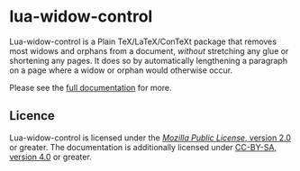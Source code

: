 <!-- lua-widow-control
     https://github.com/gucci-on-fleek/lua-widow-control
     SPDX-License-Identifier: MPL-2.0+ OR CC-BY-SA-4.0+
     SPDX-FileCopyrightText: 2021 gucci-on-fleek
-->

lua-widow-control
=================

Lua-widow-control is a Plain TeX/LaTeX/ConTeXt package that removes most widows and orphans from a document, _without_ stretching any glue or shortening any pages. It does so by automatically lengthening a paragraph on a page where a widow or orphan would otherwise occur. 

Please see the [full documentation](docs/lwc-documentation.pdf) for more.

Licence
-------

Lua-widow-control is licensed under the [_Mozilla Public License_, version 2.0](https://www.mozilla.org/en-US/MPL/2.0/) or greater. The documentation is additionally licensed under [CC-BY-SA, version 4.0](https://creativecommons.org/licenses/by-sa/4.0/legalcode) or greater.
